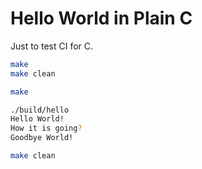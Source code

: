 # Hello World in Plain C

Just to test CI for C.

```bash
make
make clean
```


```bash
make

./build/hello 
Hello World!
How it is going?
Goodbye World!

make clean
```
